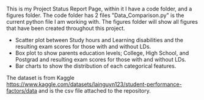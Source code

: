 This is my Project Status Report Page, within it I have a code folder, and a figures folder. The code folder has 2 files "Data_Comparison.py" is the current python file I am working with. The figures folder will show all figures that have been created throughout this project.

- Scatter plot between Study hours and Learning disabilities and the resulting exam scores for those with and without LDs.
- Box plot to show parents education levels; College, High School, and Postgrad and resulting exam scores for those with and without LDs.
- Bar charts to show the distribution of each categorical features.

The dataset is from Kaggle https://www.kaggle.com/datasets/lainguyn123/student-performance-factors/data and is the csv file attached to the repository.
